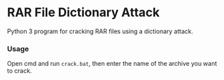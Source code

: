 # RAR File Dictionary Attack
Python 3 program for cracking RAR files using a dictionary attack.

### Usage
Open cmd and run `crack.bat`, then enter the name of the archive you want to crack.
